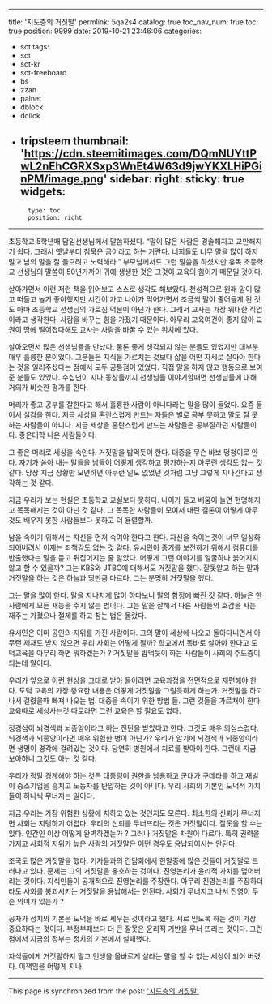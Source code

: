 
---
title: '지도층의 거짓말'
permlink: 5qa2s4
catalog: true
toc_nav_num: true
toc: true
position: 9999
date: 2019-10-21 23:46:06
categories:
- sct
tags:
- sct
- sct-kr
- sct-freeboard
- bs
- zzan
- palnet
- dblock
- dclick
- tripsteem
thumbnail: 'https://cdn.steemitimages.com/DQmNUYttPwL2nEhCGRXSxp3WnEt4W63d9jwYKXLHiPGinPM/image.png'
sidebar:
    right:
        sticky: true
widgets:
    -
        type: toc
        position: right
---


초등학교 5학년때 담임선생님께서 말씀하셨다. “말이 많은 사람은 경솔해지고 교만해지기 쉽다. 그래서 옛날부터 침묵은 금이라고 하는 거란다. 너희들도 너무 말을 많이 하지 말고 남의 말을 잘 들으려고 노력해라.” 부모님께서도 그런 말씀을 하셨지만 유독 초등학교 선생님의 말씀이 50년가까이 귀에 생생한 것은 그것이 교육의 힘이기 때문일 것이다.

살아가면서 이런 저런 책을 읽어보고 스스로 생각도 해보았다. 천성적으로 원래 말이 많고 떠들고 놀기 좋아했지만 시간이 가고 나이가 먹어가면서 조금씩 말이 줄어들게 된 것도 아마 초등학교 선생님의 가르침 덕분이 아닌가 한다. 그래서 교사는 가장 위대한 직업이라고 생각한다. 사람을 바꾸는 힘을 가졌기 때문이다. 아무리 교육여건이 좋지 않아 교권이 땅에 떨어졌다해도 교사는 사람을 바꿀 수 있는 위치에 있다.

살아오면서 많은 선생님들을 만났다. 물론 좋게 생각되지 않는 분들도 있었지만 대부분 매우 훌륭한 분이었다. 그분들은 지식을 가르치는 것보다 삶을 어떤 자세로 살아아 한다는 것을 일러주셨다는 점에서 모두 공통점이 있었다. 직접 말을 하지 않고 행동으로 보여준 분들도 있었다. 수십년이 지나 동창들끼지 선생님들 이야기할때면 선생님들에 대해 거의가 비슷한 평가를 한다.

머리가 좋고 공부를 잘한다고 해서 훌륭한 사람이 아니다라는 말을 많이 들었다. 요즘 들어서 실감을 한다. 지금 세상을 혼란스럽게 만드는 자들은 별로 공부 못하고 말도 잘 못하는 사람들이 아니다. 지금 세상을 혼란스럽게 만드는 사람들은 공부잘하던 사람들이다. 좋은대학 나온 사람들이다.

그 좋은 머리로 세상을 속인다. 거짓말을 밥먹듯이 한다. 대중을 무슨 바보 멍청이로 안다. 자기가 쏟아 내는 말들을 남들이 어떻게 생각하고 평가하는지 아무런 생각도 없는 것 같다. 당장 지금 상황만 모면하면 아무런 일도 없었던 것처럼 그냥 그렇게 지나간다고 생각하는 것 같다.

지금 우리가 보는 현실은 초등학교 교실보다 못하다. 나이가 들고 배움이 늘면 현명해지고 똑똑해지는 것이 아닌 것 같다. 그 똑똑한 사람들이 모여서 내린 결론이 어떻게 아무것도 배우지 못한 사람들보다 못하고 더 용렬할까.

남을 속이기 위해서는 자신을 먼저 속여야 한다고 한다. 자신을 속이는것이 너무 일상화되어버려서 이제는 죄책감도 없는 것 같다. 유시민이 증거를 보전하기 위해서 컴퓨터를 반출했다는 말을 듣고 뒤집어지는 줄 알았다. 어떻게 그런 이야기를 얼굴하나 붉어지지 않고 할 수 있을까? 그는 KBS와 JTBC에 대해서도 거짓말을 했다. 잘못알고 하는 말과 거짓말을 하는 것은 하늘과 땅만큼 다르다. 그는 분명히 거짓말을 했다.

그는 말을 많이 한다. 말을 지나치게 많이 하다보니 말의 함정에 빠진 것 같다. 하늘은 한사람에게 모든 재능을 주지 않는 법이다. 그는 말을 잘해서 다른 사람들의 호감을 사는 재주는 가졌으나 절제를 하고 참는 법은 몰랐다.

유시민은 이미 공인의 지위를 가진 사람이다. 그의 말이 세상에 나오고 돌아다니면서 아무런 제재도 받지 않으면 우리 사회는 어떻게 될까? 학교에서 똑바로 살아야 한다고 도덕교육을 아무리 하면 뭐하겠는가 ? 거짓말을 밥먹듯이 하는 사람들이 사회의 주도층이 되는데 말이다.

우리가 앞으로 이런 현상을 그대로 받아 들이려면 교육과정을 전면적으로 재편해야 한다. 도덕 교육의 가장 중요한 내용은 어떻게 거짓말을 그럴듯하게 하는가. 거짓말을 하고 나서 걸렸을때 빠져 나오는 법. 대중을 속이기 위한 방법 들. 그런 것들을 가르쳐야 한다. 교육따로 세상사는것 따로라면 그런 교육은 할 필요도 없다.

정경심이 뇌경색과 뇌종양이라고 하는 진단을 받았다고 한다. 그것도 매우 의심스럽다. 뇌경색과 뇌종양이라면 매우 위험한 병이 아닌가? 우리가 알기에 뇌경색과 뇌종양이라면 생명이 경각에 걸려있는 것이다. 당연히 병원에서 치료를 받아야 한다. 그런데 지금 보아하니 그것도 아닌 것 같다.

우리가 정말 경계해야 하는 것은 대통령이 권한을 남용하고 군대가 구데타를 하고 재벌이 중소기업을 훔치고 노동자를 탄압하는 것이 아니다. 우리 사회의 기본인 도덕적 가치들이 하나씩 무너지는 일이다.

지금 우리는 가장 위험한 상황에 처하고 있는 것인지도 모른다. 최소한의 신뢰가 무너지면 사회는 지탱하기 어렵다. 우리의 신뢰를 무너뜨리는 것은 거짓말이다. 잘못을 할 수는 있다. 인간인 이상 어떻게 완벽하겠는가 ? 그러나 거짓말은 차원이 다르다. 특히 권력을 가지고 사회적 지위가 높은 사람의 거짓말은 어떤 경우도 용납되어서는 안된다.

조국도 많은 거짓말을 했다. 기자들과의 간담회에서 한말중에 많은 것들이 거짓말로 드러나고 있다. 문제는 그의 거짓말을 옹호하는 것이다. 진영논리가 윤리적 가치를 덮어버리는 것이다. 지식인들이 공개적으로 진영논리를 주장한다. 아무리 진영논리를 주장하더라도 사회를 붕괴시키는 거짓말을 용납해서는 안된다. 사회가 무너지고 나서 진영이 무슨 의미가 있는가 ?

공자가 정치의 기본은 도덕을 바로 세우는 것이라고 했다. 서로 믿도록 하는 것이 가장 중요하다는 것이다. 부정부패보다 더 큰 잘못은 윤리적 기반을 무너 뜨리는 것이다. 그런 점에서 지금의 정부는 정치의 기본에서 실패했다.

자식들에게 거짓말하지 말고 인생을 올바르게 살라는 말을 할 수 없는 세상이 되어 버렸다. 이책임을 어떻게 지나.

- - -

This page is synchronized from the post: ['지도층의 거짓말'](https://steemit.com/@oldstone/5qa2s4)
